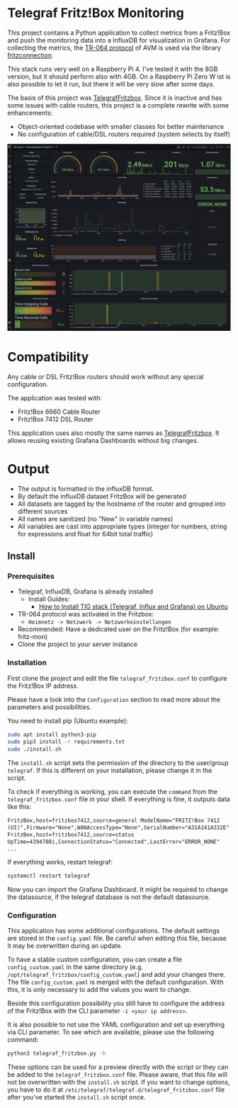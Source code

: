 # Telegraf Fritz!Box Monitoring

This project contains a Python application to collect metrics from a Fritz!Box and push the monitoring data into a InfluxDB for visualization in Grafana.
For collecting the metrics, the [TR-064 protocol](https://avm.de/service/schnittstellen/) of AVM is used via the library [fritzconnection](https://github.com/kbr/fritzconnection).

This stack runs very well on a Raspberry Pi 4.
I've tested it with the 8GB version, but it should perform also with 4GB.
On a Raspberry Pi Zero W ist is also possible to let it run, but there it will be very slow after some days.

The basis of this project was [TelegrafFritzbox](https://github.com/Schmidsfeld/TelegrafFritzBox).
Since it is inactive and has some issues with cable routers, this project is a complete rewrite with some enhancements:

* Object-oriented codebase with smaller classes for better maintenance
* No configuration of cable/DSL routers required (system selects by itself)

![Grafana dashboard](docs/grafana_fritzbox.jpg)

# Compatibility
Any cable or DSL Fritz!Box routers should work without any special configuration.

The application was tested with:

* Fritz!Box 6660 Cable Router
* Fritz!Box 7412 DSL Router

This application uses also mostly the same names as [TelegrafFritzbox](https://github.com/Schmidsfeld/TelegrafFritzBox).
It allows reusing existing Grafana Dashboards without big changes.

# Output
* The output is formatted in the influxDB format. 
* By default the influxDB dataset FritzBox will be generated
* All datasets are tagged by the hostname of the router and grouped into different sources
* All names are sanitized (no "New" in variable names)
* All variables are cast into appropriate types (integer for numbers, string for expressions and float for 64bit total traffic)

## Install
### Prerequisites
* Telegraf, InfluxDB, Grafana is already installed
  * Install Guides:
    * [How to Install TIG stack (Telegraf, Influx and Grafana) on Ubuntu](https://onlyoneaman.medium.com/how-to-install-tig-stack-telegraf-influx-and-grafana-on-ubuntu-405755901ac2)
* TR-064 protocol was activated in the Fritzbox:
  * `Heimnetz -> Netzwerk -> Netzwerkeinstellungen`
* Recommended: Have a dedicated user on the Fritz!Box (for example: fritz-mon)
* Clone the project to your server instance

### Installation
First clone the project and edit the file `telegraf_fritzbox.conf` to configure the Fritz!Box IP address.

Please have a look into the `Configuration` section to read more about the parameters and possibilities.

You need to install pip (Ubuntu example):
```bash
sudo apt install python3-pip
sudo pip3 install -r requirements.txt
sudo ./install.sh
```

The `install.sh` script sets the permission of the directory to the user/group `telegraf`.
If this is different on your installation, please change it in the script.

To check if everything is working, you can execute the `command` from the `telegraf_fritzbox.conf` file in your shell.
If everything is fine, it outputs data like this:

```
FritzBox,host=fritzbox7412,source=general ModelName="FRITZ!Box 7412 (UI)",Firmware="None",WANAccessType="None",SerialNumber="A31A141A332E"
FritzBox,host=fritzbox7412,source=status UpTime=4394708i,ConnectionStatus="Connected",LastError="ERROR_NONE"
...
```

If everything works, restart telegraf:
```bash
systemctl restart telegraf
```

Now you can import the Grafana Dashboard. It might be required to change the datasource, if the telegraf database is not the default datasource.

### Configuration

This application has some additional configurations.
The default settings are stored in the `config.yaml` file.
Be careful when editing this file, because it may be overwritten during an update.

To have a stable custom configuration, you can create a file `config_custom.yaml` in the same directory (e.g. `/opt/telegraf_fritzbox/config_custom.yaml`) and add your changes there.
The file `config_custom.yaml` is merged with the default configuration.
With this, it is only necessary to add the values you want to change.

Beside this configuration possibility you still have to configure the address of the Fritz!Box with the CLI parameter `-i <your ip address>`.

It is also possible to not use the YAML configuration and set up everything via CLI parameter.
To see which are available, please use the following command:

```bash
python3 telegraf_fritzbox.py -h
```

These options can be used for a preview directly with the script or they can be added to the `telegraf_fritzbox.conf` file.
Please aware, that this file will not be overwritten with the `install.sh` script.
If you want to change options, you have to do it at `/etc/telegraf/telegraf.d/telegraf_fritzbox.conf` file after you've started the `install.sh` script once.

